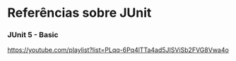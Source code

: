 # Referências sobre JUnit

### JUnit 5 - Basic 

https://youtube.com/playlist?list=PLqq-6Pq4lTTa4ad5JISViSb2FVG8Vwa4o
